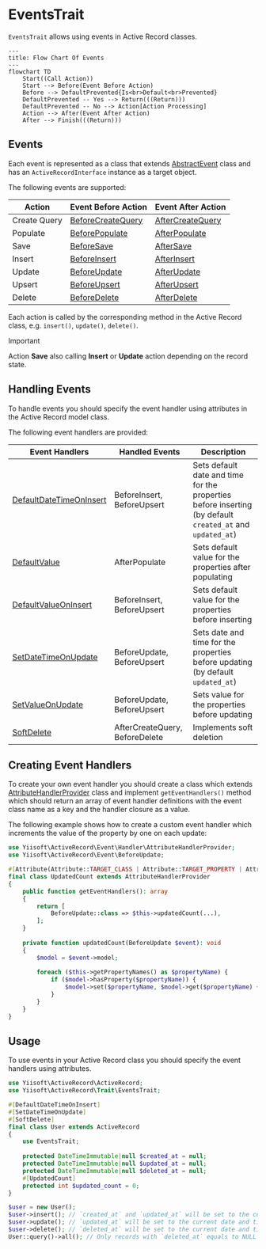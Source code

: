 # EventsTrait

`EventsTrait` allows using events in Active Record classes.

```mermaid
---
title: Flow Chart Of Events
---
flowchart TD
    Start((Call Action))
    Start --> Before(Event Before Action)
    Before --> DefaultPrevented{Is<br>Default<br>Prevented}
    DefaultPrevented -- Yes --> Return(((Return)))
    DefaultPrevented -- No --> Action[Action Processing]
    Action --> After(Event After Action)
    After --> Finish(((Return)))
```

## Events

Each event is represented as a class that extends [AbstractEvent](../../src/Event/AbstractEvent.php) class 
and has an `ActiveRecordInterface` instance as a target object.

The following events are supported:

Action       | Event Before Action                                        | Event After Action                                       
-------------|------------------------------------------------------------|----------------------------------------------------------
Create Query | [BeforeCreateQuery](../../src/Event/BeforeCreateQuery.php) | [AfterCreateQuery](../../src/Event/AfterCreateQuery.php) 
Populate     | [BeforePopulate](../../src/Event/BeforePopulate.php)       | [AfterPopulate](../../src/Event/AfterPopulate.php)       
Save         | [BeforeSave](../../src/Event/BeforeSave.php)               | [AfterSave](../../src/Event/AfterSave.php)               
Insert       | [BeforeInsert](../../src/Event/BeforeInsert.php)           | [AfterInsert](../../src/Event/AfterInsert.php)           
Update       | [BeforeUpdate](../../src/Event/BeforeUpdate.php)           | [AfterUpdate](../../src/Event/AfterUpdate.php)           
Upsert       | [BeforeUpsert](../../src/Event/BeforeUpsert.php)           | [AfterUpsert](../../src/Event/AfterUpsert.php)           
Delete       | [BeforeDelete](../../src/Event/BeforeDelete.php)           | [AfterDelete](../../src/Event/AfterDelete.php)           

Each action is called by the corresponding method in the Active Record class, e.g. `insert()`, `update()`, `delete()`.

> [!IMPORTANT]
> Action **Save** also calling **Insert** or **Update** action depending on the record state.

## Handling Events

To handle events you should specify the event handler using attributes in the Active Record model class.

The following event handlers are provided:

| Event Handlers                                                                 | Handled Events                 | Description                                                                                                  |
|--------------------------------------------------------------------------------|--------------------------------|--------------------------------------------------------------------------------------------------------------|
| [DefaultDateTimeOnInsert](../../src/Event/Handler/DefaultDateTimeOnInsert.php) | BeforeInsert, BeforeUpsert     | Sets default date and time for the properties before inserting (by default `created_at` and `updated_at`)    |
| [DefaultValue](../../src/Event/Handler/DefaultValue.php)                       | AfterPopulate                  | Sets default value for the properties after populating                                                       |
| [DefaultValueOnInsert](../../src/Event/Handler/DefaultValueOnInsert.php)       | BeforeInsert, BeforeUpsert     | Sets default value for the properties before inserting                                                       |
| [SetDateTimeOnUpdate](../../src/Event/Handler/SetDateTimeOnUpdate.php)         | BeforeUpdate, BeforeUpsert     | Sets date and time for the properties before updating (by default `updated_at`)                              |
| [SetValueOnUpdate](../../src/Event/Handler/SetValueOnUpdate.php)               | BeforeUpdate, BeforeUpsert     | Sets value for the properties before updating                                                                |
| [SoftDelete](../../src/Event/Handler/SoftDelete.php)                           | AfterCreateQuery, BeforeDelete | Implements soft deletion                                                                                     |

## Creating Event Handlers

To create your own event handler you should create a class which extends [AttributeHandlerProvider](../../src/Event/Handler/AttributeHandlerProvider.php) class
and implement `getEventHandlers()` method which should return an array of event handler definitions 
with the event class name as a key and the handler closure as a value.

The following example shows how to create a custom event handler which increments the value of the property by one 
on each update:

```php
use Yiisoft\ActiveRecord\Event\Handler\AttributeHandlerProvider;
use Yiisoft\ActiveRecord\Event\BeforeUpdate;

#[Attribute(Attribute::TARGET_CLASS | Attribute::TARGET_PROPERTY | Attribute::IS_REPEATABLE)]
final class UpdatedCount extends AttributeHandlerProvider
{
    public function getEventHandlers(): array
    {
        return [
            BeforeUpdate::class => $this->updatedCount(...),
        ];
    }
    
    private function updatedCount(BeforeUpdate $event): void
    {
        $model = $event->model;
        
        foreach ($this->getPropertyNames() as $propertyName) {
            if ($model->hasProperty($propertyName)) {
                $model->set($propertyName, $model->get($propertyName) + 1);
            }
        }
    }
}
```

## Usage

To use events in your Active Record class you should specify the event handlers using attributes.

```php
use Yiisoft\ActiveRecord\ActiveRecord;
use Yiisoft\ActiveRecord\Trait\EventsTrait;

#[DefaultDateTimeOnInsert]
#[SetDateTimeOnUpdate]
#[SoftDelete]
final class User extends ActiveRecord
{
    use EventsTrait;
    
    protected DateTimeImmutable|null $created_at = null;
    protected DateTimeImmutable|null $updated_at = null;
    protected DateTimeImmutable|null $deleted_at = null;
    #[UpdatedCount]
    protected int $updated_count = 0;
}

$user = new User();
$user->insert(); // `created_at` and `updated_at` will be set to the current date and time before inserting
$user->update(); // `updated_at` will be set to the current date and time before updating
$user->delete(); // `deleted_at` will be set to the current date and time and the record will not be deleted from the database
User::query()->all(); // Only records with `deleted_at` equals to NULL will be returned
```
